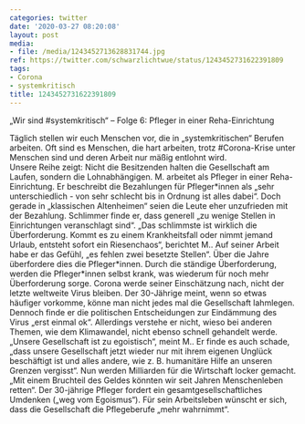 ```yaml
---
categories: twitter
date: '2020-03-27 08:20:08'
layout: post
media:
- file: /media/1243452713628831744.jpg
ref: https://twitter.com/schwarzlichtwue/status/1243452731622391809
tags:
- Corona
- systemkritisch
title: 1243452731622391809
---
```

„Wir sind #systemkritisch“ – Folge 6: Pfleger in einer Reha-Einrichtung



Täglich stellen wir euch Menschen vor, die in „systemkritischen“ Berufen arbeiten. Oft sind es Menschen, die hart arbeiten, trotz #Corona-Krise unter Menschen sind und deren Arbeit nur mäßig entlohnt wird.  
Unsere Reihe zeigt: Nicht die Besitzenden halten die Gesellschaft am Laufen, sondern die Lohnabhängigen. 
M. arbeitet als Pfleger in einer Reha-Einrichtung. Er beschreibt die Bezahlungen für Pfleger\*innen als „sehr unterschiedlich - von sehr schlecht bis in Ordnung ist alles dabei“. 
Doch gerade in „klassischen Altenheimen“ seien die Leute eher unzufrieden mit der Bezahlung. Schlimmer finde er, dass generell „zu wenige Stellen in Einrichtungen veranschlagt sind“. 
„Das schlimmste ist wirklich die Überforderung. Kommt es zu einem Krankheitsfall oder nimmt jemand Urlaub, entsteht sofort ein Riesenchaos“, berichtet M.. Auf seiner Arbeit habe er das Gefühl, „es fehlen zwei besetzte Stellen“. 
Über die Jahre überfordere dies die Pfleger\*innen. Durch die ständige Überforderung, werden die Pfleger\*innen selbst krank, was wiederum für noch mehr Überforderung sorge. 
Corona werde seiner Einschätzung nach, nicht der letzte weltweite Virus bleiben. Der 30-Jährige meint, wenn so etwas häufiger vorkomme, könne man nicht jedes mal die Gesellschaft lahmlegen. 
Dennoch finde er die politischen Entscheidungen zur Eindämmung des Virus „erst einmal ok“. Allerdings verstehe er nicht, wieso bei anderen Themen, wie dem Klimawandel, nicht ebenso schnell gehandelt werde. 
„Unsere Gesellschaft ist zu egoistisch“, meint M.. Er finde es auch schade, „dass unsere Gesellschaft jetzt wieder nur mit ihrem eigenen Unglück beschäftigt ist und alles andere, wie z. B. humanitäre Hilfe an unseren Grenzen vergisst“. 
Nun werden Milliarden für die Wirtschaft locker gemacht. „Mit einem Bruchteil des Geldes könnten wir seit Jahren Menschenleben retten“. 
Der 30-jährige Pfleger fordert ein gesamtgesellschaftliches Umdenken („weg vom Egoismus“). Für sein Arbeitsleben wünscht er sich, dass die Gesellschaft die Pflegeberufe „mehr wahrnimmt“. 
